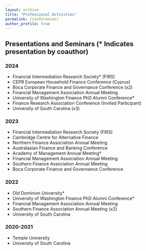 ```yaml
---
layout: archive
title: "Professional Activities"
permalink: /conferences/
author_profile: true
---
```


## Presentations and Seminars (* Indicates presentation by coauthor)

### 2024 
- Financial Intermediation Research Society* (FIRS)
- CEPR European Household Finance Conference (Cyprus)
- Boca Corporate Finance and Governance Conference (x2)
- Financial Management Association Annual Meeting
- University of Washington Finance PhD Alumni Conference*
- Finance Research Association Conference (Invited Participant)
- University of South Carolina (x3)

### 2023 
- Financial Intermediation Research Society (FIRS)
- Cambridge Centre for Alternative Finance
- Northern Finance Association Annual Meeting
- Australasian Finance and Banking Conference
- Academy of Management Annual Meeting*
- Financial Management Association Annual Meeting
- Southern Finance Association Annual Meeting
- Boca Corporate Finance and Governance Conference

### 2022 
- Old Dominion University*
- University of Washington Finance PhD Alumni Conference*
- Financial Management Association Annual Meeting
- Southern Finance Association Annual Meeting (x2)
- University of South Carolina

### 2020-2021
- Temple University
- University of South Carolina
